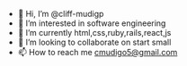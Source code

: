 - 👋 Hi, I’m @cliff-mudigp
- 👀 I’m interested in software engineering
- 🌱 I’m currently html,css,ruby,rails,react,js
- 💞️ I’m looking to collaborate on start small
- 📫 How to reach me cmudigo5@gmail.com

<!---
cliff mudigo/cliff mudigo is a ✨ special ✨ repository because its `README.md` (this file) appears on your GitHub profile.
You can click the Preview link to take a look at your changes.
--->
